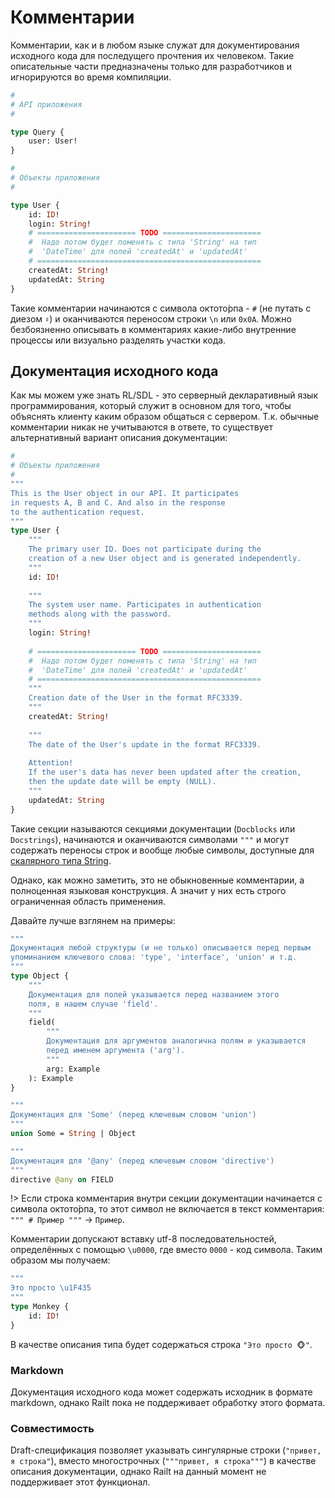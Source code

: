 # Комментарии

Комментарии, как и в любом языке служат для документирования исходного 
кода для последущего прочтения их человеком. Такие описательные части 
предназначены только для разработчиков и игнорируются во время компиляции.

```graphql
#
# API приложения
#

type Query {
    user: User!
}

#
# Объекты приложения 
#

type User {
    id: ID!
    login: String!
    # ====================== TODO ======================
    #  Надо потом будет поменять с типа 'String' на тип
    #  'DateTime' для полей 'createdAt' и 'updatedAt'
    # ==================================================
    createdAt: String!
    updatedAt: String 
}
```

Такие комментарии начинаются с символа октото́рпа - `#` (не путать с диезом `♯`) 
и оканчиваются переносом строки `\n` или `0x0A`. Можно безбоязненно описывать в 
комментариях какие-либо внутренние процессы или визуально разделять участки кода.

## Документация исходного кода

Как мы можем уже знать RL/SDL - это серверный декларативный язык 
программирования, который служит в основном для того, чтобы объяснять 
клиенту каким образом общаться с сервером. Т.к. обычные комментарии никак не 
учитываются в ответе, то существует альтернативный вариант описания документации:

```graphql
#
# Объекты приложения 
#
"""
This is the User object in our API. It participates 
in requests A, B and C. And also in the response 
to the authentication request.
"""
type User {
    """
    The primary user ID. Does not participate during the 
    creation of a new User object and is generated independently.
    """
    id: ID!
    
    """
    The system user name. Participates in authentication 
    methods along with the password.
    """
    login: String!
    
    # ====================== TODO ======================
    #  Надо потом будет поменять с типа 'String' на тип
    #  'DateTime' для полей 'createdAt' и 'updatedAt'
    # ==================================================
    """
    Creation date of the User in the format RFC3339.
    """
    createdAt: String!
    
    """
    The date of the User's update in the format RFC3339.
    
    Attention! 
    If the user's data has never been updated after the creation,
    then the update date will be empty (NULL).
    """
    updatedAt: String
}
```

Такие секции называются секциями документации (`Docblocks` или `Docstrings`), 
начинаются и оканчиваются символами `"""` и могут содержать переносы строк и 
вообще любые символы, доступные для [скалярного типа String](/sdl/scalar/string).

Однако, как можно заметить, это не обыкновенные комментарии, а 
полноценная языковая конструкция. А значит у них есть строго ограниченная 
область применения. 

Давайте лучше взглянем на примеры:
```graphql
""" 
Документация любой структуры (и не только) описывается перед первым 
упоминанием ключевого слова: 'type', 'interface', 'union' и т.д.
"""
type Object {
    """
    Документация для полей указывается перед названием этого 
    поля, в нашем случае 'field'. 
    """
    field(
        """ 
        Документация для аргументов аналогична полям и указывается 
        перед именем аргумента ('arg').
        """
        arg: Example
    ): Example
}

"""
Документация для 'Some' (перед ключевым словом 'union')
"""
union Some = String | Object

"""
Документация для '@any' (перед ключевым словом 'directive')
"""
directive @any on FIELD
``` 

!> Если строка комментария внутри секции документации начинается с символа
 октото́рпа, то этот символ не включается в текст комментария: `""" # Пример """` -> `Пример`.

Комментарии допускают вставку utf-8 последовательностей, определённых 
с помощью `\u0000`, где вместо `0000` - код символа. Таким образом мы получаем:

```graphql
"""
Это просто \u1F435
"""
type Monkey {
    id: ID!
}
```

В качестве описания типа будет содержаться строка `"Это просто 🐵"`.

### Markdown

Документация исходного кода может содержать исходник в 
формате markdown, однако Railt пока не поддерживает обработку этого формата.

### Совместимость

Draft-спецификация позволяет указывать сингулярные строки (`"привет, я строка"`), 
вместо многострочных (`"""привет, я строка"""`) 
в качестве описания документации, однако Railt на данный 
момент не поддерживает этот функционал. 
